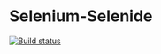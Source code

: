 # Selenium-Selenide
[![Build status](https://ci.appveyor.com/api/projects/status/calhc3w06hamigep/branch/master?svg=true)](https://ci.appveyor.com/project/Nikitadivan/selenium-selenide/branch/master)
